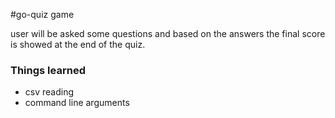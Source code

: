 #go-quiz game

user will be asked some questions and based on the answers the final score is showed at the end of the quiz.

### Things learned
* csv reading
* command line arguments
 